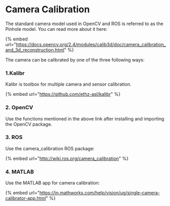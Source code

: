 # Camera Calibration

The standard camera model used in OpenCV and ROS is referred to as the Pinhole model. You can read more about it here:

{% embed url="https://docs.opencv.org/2.4/modules/calib3d/doc/camera_calibration_and_3d_reconstruction.html" %}

The camera can be calibrated by one of the three following ways:

### 1.Kalibr

Kalibr is toolbox for multiple camera and sensor calibration.

{% embed url="https://github.com/ethz-asl/kalibr" %}

### 2. OpenCV

Use the functions mentioned in the above link after installing and importing the OpenCV package.

### 3. ROS

Use the camera\_calibration ROS package:

{% embed url="http://wiki.ros.org/camera_calibration​" %}

### 4. MATLAB

Use the MATLAB app for camera calibration:

{% embed url="https://in.mathworks.com/help/vision/ug/single-camera-calibrator-app.html" %}
